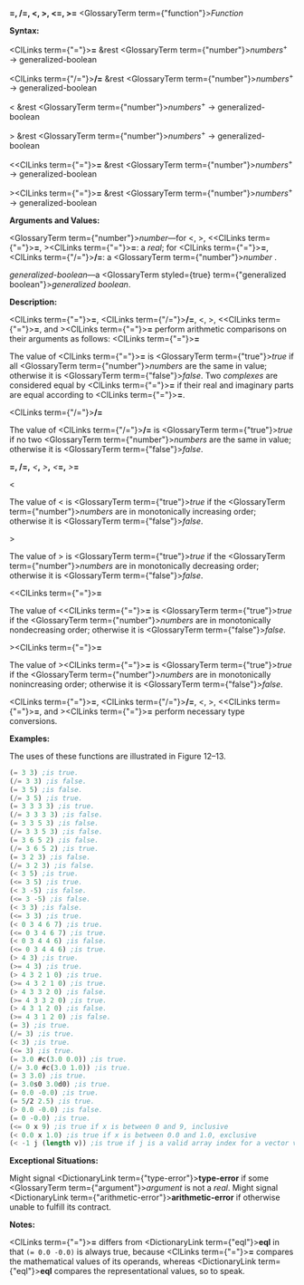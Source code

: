 **=, /=, \<, \>, \<=, \>=** <GlossaryTerm  term={"function"}><i>Function</i></GlossaryTerm>

**Syntax:**

<ClLinks  term={"="}><b>=</b></ClLinks> &amp;rest <GlossaryTerm  term={"number"}><i>numbers</i></GlossaryTerm><sup>+</sup> → generalized-boolean

<ClLinks  term={"/="}><b>/=</b></ClLinks> &amp;rest <GlossaryTerm  term={"number"}><i>numbers</i></GlossaryTerm><sup>+</sup> → generalized-boolean

&lt; &amp;rest <GlossaryTerm  term={"number"}><i>numbers</i></GlossaryTerm><sup>+</sup> → generalized-boolean

&gt; &amp;rest <GlossaryTerm  term={"number"}><i>numbers</i></GlossaryTerm><sup>+</sup> → generalized-boolean

&lt;<ClLinks  term={"="}><b>=</b></ClLinks> &amp;rest <GlossaryTerm  term={"number"}><i>numbers</i></GlossaryTerm><sup>+</sup> → generalized-boolean

&gt;<ClLinks  term={"="}><b>=</b></ClLinks> &amp;rest <GlossaryTerm  term={"number"}><i>numbers</i></GlossaryTerm><sup>+</sup> → generalized-boolean

**Arguments and Values:**

<GlossaryTerm  term={"number"}><i>number</i></GlossaryTerm>—for &lt;, &gt;, &lt;<ClLinks  term={"="}><b>=</b></ClLinks>, &gt;<ClLinks  term={"="}><b>=</b></ClLinks>: a *real*; for <ClLinks  term={"="}><b>=</b></ClLinks>, <ClLinks  term={"/="}><b>/=</b></ClLinks>: a <GlossaryTerm  term={"number"}><i>number</i></GlossaryTerm> .

*generalized-boolean*—a <GlossaryTerm styled={true} term={"generalized boolean"}><i>generalized boolean</i></GlossaryTerm>.

**Description:**

<ClLinks  term={"="}><b>=</b></ClLinks>, <ClLinks  term={"/="}><b>/=</b></ClLinks>, &lt;, &gt;, &lt;<ClLinks  term={"="}><b>=</b></ClLinks>, and &gt;<ClLinks  term={"="}><b>=</b></ClLinks> perform arithmetic comparisons on their arguments as follows: <ClLinks  term={"="}><b>=</b></ClLinks>

The value of <ClLinks  term={"="}><b>=</b></ClLinks> is <GlossaryTerm  term={"true"}><i>true</i></GlossaryTerm> if all <GlossaryTerm  term={"number"}><i>numbers</i></GlossaryTerm> are the same in value; otherwise it is <GlossaryTerm  term={"false"}><i>false</i></GlossaryTerm>. Two *complexes* are considered equal by <ClLinks  term={"="}><b>=</b></ClLinks> if their real and imaginary parts are equal according to <ClLinks  term={"="}><b>=</b></ClLinks>.

<ClLinks  term={"/="}><b>/=</b></ClLinks>

The value of <ClLinks  term={"/="}><b>/=</b></ClLinks> is <GlossaryTerm  term={"true"}><i>true</i></GlossaryTerm> if no two <GlossaryTerm  term={"number"}><i>numbers</i></GlossaryTerm> are the same in value; otherwise it is <GlossaryTerm  term={"false"}><i>false</i></GlossaryTerm>.

**=, /=,** *&lt;***,** *&gt;***,** *&lt;***=,** *&gt;***=**

&lt;

The value of &lt; is <GlossaryTerm  term={"true"}><i>true</i></GlossaryTerm> if the <GlossaryTerm  term={"number"}><i>numbers</i></GlossaryTerm> are in monotonically increasing order; otherwise it is <GlossaryTerm  term={"false"}><i>false</i></GlossaryTerm>.

&gt;

The value of &gt; is <GlossaryTerm  term={"true"}><i>true</i></GlossaryTerm> if the <GlossaryTerm  term={"number"}><i>numbers</i></GlossaryTerm> are in monotonically decreasing order; otherwise it is <GlossaryTerm  term={"false"}><i>false</i></GlossaryTerm>.

&lt;<ClLinks  term={"="}><b>=</b></ClLinks>

The value of &lt;<ClLinks  term={"="}><b>=</b></ClLinks> is <GlossaryTerm  term={"true"}><i>true</i></GlossaryTerm> if the <GlossaryTerm  term={"number"}><i>numbers</i></GlossaryTerm> are in monotonically nondecreasing order; otherwise it is <GlossaryTerm  term={"false"}><i>false</i></GlossaryTerm>.

&gt;<ClLinks  term={"="}><b>=</b></ClLinks>

The value of &gt;<ClLinks  term={"="}><b>=</b></ClLinks> is <GlossaryTerm  term={"true"}><i>true</i></GlossaryTerm> if the <GlossaryTerm  term={"number"}><i>numbers</i></GlossaryTerm> are in monotonically nonincreasing order; otherwise it is <GlossaryTerm  term={"false"}><i>false</i></GlossaryTerm>.

<ClLinks  term={"="}><b>=</b></ClLinks>, <ClLinks  term={"/="}><b>/=</b></ClLinks>, &lt;, &gt;, &lt;<ClLinks  term={"="}><b>=</b></ClLinks>, and &gt;<ClLinks  term={"="}><b>=</b></ClLinks> perform necessary type conversions.

**Examples:**

The uses of these functions are illustrated in Figure 12–13.

```lisp title="Figure 12–13. Uses of /=, =, <, >, <=, and >="
(= 3 3) ;is true.
(/= 3 3) ;is false. 
(= 3 5) ;is false.
(/= 3 5) ;is true. 
(= 3 3 3 3) ;is true.
(/= 3 3 3 3) ;is false. 
(= 3 3 5 3) ;is false.
(/= 3 3 5 3) ;is false. 
(= 3 6 5 2) ;is false.
(/= 3 6 5 2) ;is true. 
(= 3 2 3) ;is false.
(/= 3 2 3) ;is false. 
(< 3 5) ;is true.
(<= 3 5) ;is true. 
(< 3 -5) ;is false.
(<= 3 -5) ;is false. 
(< 3 3) ;is false.
(<= 3 3) ;is true. 
(< 0 3 4 6 7) ;is true.
(<= 0 3 4 6 7) ;is true. 
(< 0 3 4 4 6) ;is false.
(<= 0 3 4 4 6) ;is true. 
(> 4 3) ;is true.
(>= 4 3) ;is true. 
(> 4 3 2 1 0) ;is true.
(>= 4 3 2 1 0) ;is true. 
(> 4 3 3 2 0) ;is false.
(>= 4 3 3 2 0) ;is true. 
(> 4 3 1 2 0) ;is false.
(>= 4 3 1 2 0) ;is false. 
(= 3) ;is true.
(/= 3) ;is true. 
(< 3) ;is true.
(<= 3) ;is true. 
(= 3.0 #c(3.0 0.0)) ;is true.
(/= 3.0 #c(3.0 1.0)) ;is true. 
(= 3 3.0) ;is true.
(= 3.0s0 3.0d0) ;is true. 
(= 0.0 -0.0) ;is true.
(= 5/2 2.5) ;is true. 
(> 0.0 -0.0) ;is false.
(= 0 -0.0) ;is true. 
(<= 0 x 9) ;is true if x is between 0 and 9, inclusive 
(< 0.0 x 1.0) ;is true if x is between 0.0 and 1.0, exclusive 
(< -1 j (length v)) ;is true if j is a valid array index for a vector v
```

**Exceptional Situations:**

Might signal <DictionaryLink  term={"type-error"}><b>type-error</b></DictionaryLink> if some <GlossaryTerm  term={"argument"}><i>argument</i></GlossaryTerm> is not a *real*. Might signal <DictionaryLink  term={"arithmetic-error"}><b>arithmetic-error</b></DictionaryLink> if otherwise unable to fulfill its contract.

**Notes:**

<ClLinks  term={"="}><b>=</b></ClLinks> differs from <DictionaryLink  term={"eql"}><b>eql</b></DictionaryLink> in that `(= 0.0 -0.0)` is always true, because <ClLinks  term={"="}><b>=</b></ClLinks> compares the mathematical values of its operands, whereas <DictionaryLink  term={"eql"}><b>eql</b></DictionaryLink> compares the representational values, so to speak.
